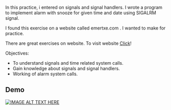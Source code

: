 In this practice, i entered on signals and signal handlers. I wrote a program to implement alarm with snooze for given time and date using SIGALRM signal.

I found this exercise on a website called emertxe.com . I wanted to make for practice. 
<p>
    There are great exercises on website. To visit website <a href="https://www.emertxe.com/embedded-systems/linux-internals/li-assignments/">Click</a>!
<p>


Objectives:
<ul>
	<li>To understand signals and time related system calls.</li>
  <li>Gain knowledge about signals and signal handlers.</li>
  <li>Working of alarm system calls.</li>
</ul>


## Demo 
[![IMAGE ALT TEXT HERE](https://img.youtu.be/RlRYENqnY5w/0.jpg)](https://youtu.be/RlRYENqnY5w)
